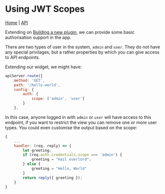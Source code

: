 # Using JWT Scopes

[Home](../../README.md) | [API](../README.md)

Extending on [Building a new plugin](building-a-new-plugin.md), we can provide some basic authorisation support in the app.

There are two types of user in the system, `admin` and `user`.  They do not have any special privilages, but a rather properties by which
you can give access to API endpoints.

Extending our widget, we might have:

```js
apiServer.route({
    method: 'GET',
    path: '/hello-world',
    config: {
        auth: {
            scope: ['admin', 'user']
        }
    },
```

In this case, anyone logged in with `admin` or `user` will have access to this endpoint, if you want to restrict the view you can remove one or more user types.  You could even customise the output based on the scope:

```js
{
    ...
    handler: (req, reply) => {
        let greeting;
        if (req.auth.credentials.scope === 'admin') {
            greeting = "Hail overlord";
        } else {
            greeting = "Hello, World"
        }
        return reply({ greeting });
    }
}
```

